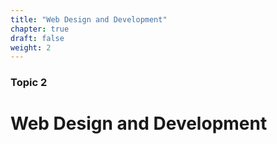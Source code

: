 ```yaml
---
title: "Web Design and Development"
chapter: true
draft: false
weight: 2
---
```


### Topic 2

# Web Design and Development

